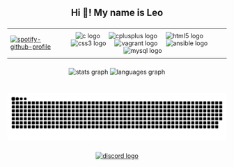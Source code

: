 <!--
**leogamer644/leogamer644** is a ✨ _special_ ✨ repository because its `README.md` (this file) appears on your GitHub profile.

Here are some ideas to get you started:

- 🔭 I’m currently working on ...
- 🌱 I’m currently learning ...
- 👯 I’m looking to collaborate on ...
- 🤔 I’m looking for help with ...
- 💬 Ask me about ...
- 📫 How to reach me: ...
- 😄 Pronouns: ...
- ⚡ Fun fact: ...
-->
<h2 align="center">Hi 👋! My name is Leo</h2>

###

###
<table align="center" cellspacing="0" cellpadding="0">
  <tr>
    <td>
      
  [![spotify-github-profile](https://spotify-github-profile.kittinanx.com/api/view?uid=31fmw73ngnycu42kqox32f3knlk4&cover_image=false&theme=default&show_offline=true&background_color=121212&interchange=true&bar_color=ed333b&bar_color_cover=true)](https://spotify-github-profile.kittinanx.com/api/view?uid=31fmw73ngnycu42kqox32f3knlk4&redirect=true)
  </td>
    <td colspan="2" align="center" valign="middle">
      <img src="https://cdn.jsdelivr.net/gh/devicons/devicon/icons/c/c-original.svg" height="30" alt="c logo" />
      <img width="12" />
      <img src="https://cdn.jsdelivr.net/gh/devicons/devicon/icons/cplusplus/cplusplus-original.svg" height="30" alt="cplusplus logo"  />
      <img width="12" />
      <img src="https://cdn.jsdelivr.net/gh/devicons/devicon/icons/html5/html5-original.svg" height="30" alt="html5 logo"  />
      <img width="12" />
      <img src="https://cdn.jsdelivr.net/gh/devicons/devicon/icons/css3/css3-original.svg" height="30" alt="css3 logo"  />
      <img width="12" />
      <img src="https://cdn.jsdelivr.net/gh/devicons/devicon/icons/vagrant/vagrant-original.svg" height="30" alt="vagrant logo"  />
      <img width="12" />
      <img src="https://cdn.jsdelivr.net/gh/devicons/devicon/icons/ansible/ansible-original.svg" height="30" alt="ansible logo"  />
      <img width="12" />
      <img src="https://cdn.jsdelivr.net/gh/devicons/devicon/icons/mysql/mysql-original.svg" height="30" alt="mysql logo"  />
    </td>
  </tr>
</table>


###
<div align="center">
  <img src="https://github-readme-stats.vercel.app/api?username=leogamer644&hide_title=false&hide_rank=false&show_icons=true&include_all_commits=true&count_private=true&disable_animations=false&theme=dracula&locale=en&hide_border=false" width="320" height="150" alt="stats graph"  />
  <img src="https://github-readme-stats.vercel.app/api/top-langs?username=leogamer644&locale=en&hide_title=false&layout=compact&card_width=320&langs_count=5&theme=dracula&hide_border=false" width="320" height="150" alt="languages graph"  />
</div>


###

<br clear="both">

<img src="https://raw.githubusercontent.com/leogamer644/leogamer644/output/snake.svg" alt="Snake animation" />

###

<div align="center">
  <a href="https://discordapp.com/users/301073758754701312" target="_blank">
    <img src="https://img.shields.io/static/v1?message=Discord&logo=discord&label=&color=7289DA&logoColor=white&labelColor=&style=for-the-badge" height="35" alt="discord logo"  />
  </a>
</div>

###
